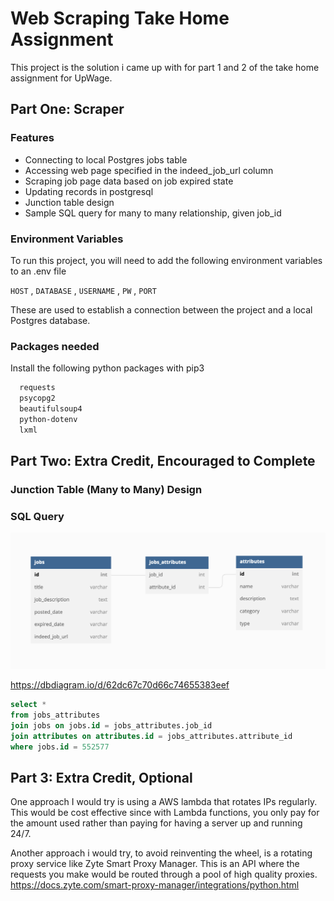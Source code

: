 # Web Scraping Take Home Assignment

This project is the solution i came up with for part 1 and 2 of the take home assignment for UpWage.

## Part One: Scraper

### Features

- Connecting to local Postgres jobs table
- Accessing web page specified in the indeed_job_url column
- Scraping job page data based on job expired state
- Updating records in postgresql
- Junction table design
- Sample SQL query for many to many relationship, given job_id

### Environment Variables

To run this project, you will need to add the following environment variables to an .env file

`HOST` ,
`DATABASE` ,
`USERNAME` ,
`PW` ,
`PORT`

These are used to establish a connection between the project and a local Postgres database.

### Packages needed

Install the following python packages with pip3

```bash
  requests
  psycopg2
  beautifulsoup4
  python-dotenv
  lxml
```

## Part Two: Extra Credit, Encouraged to Complete

### Junction Table (Many to Many) Design

### SQL Query

![DB Screenshot](db.png)

https://dbdiagram.io/d/62dc67c70d66c74655383eef

```sql
select *
from jobs_attributes
join jobs on jobs.id = jobs_attributes.job_id
join attributes on attributes.id = jobs_attributes.attribute_id
where jobs.id = 552577
```

## Part 3: Extra Credit, Optional

One approach I would try is using a AWS lambda that rotates IPs regularly. This would be cost effective since with Lambda functions, you only pay for the amount used rather than paying for having a server up and running 24/7.

Another approach i would try, to avoid reinventing the wheel, is a rotating proxy service like Zyte Smart Proxy Manager. This is an API where the requests you make would be routed through a pool of high quality proxies.
https://docs.zyte.com/smart-proxy-manager/integrations/python.html
